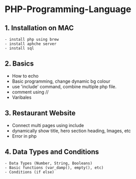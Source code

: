 # PHP-Programming-Language

## 1. Installation on MAC
    - install php using brew 
    - install aphche server
    - install sql

## 2. Basics
 - How to echo
 - Basic programming, change dynamic bg colour
 - use 'include' command, combine multiple php file.
 - comment using //
 - Varibales

 ## 3. Restaurant Website
 - Connect multi pages using include
 - dynamically show title, hero section heading, Images, etc
 - Error in php

 ## 4. Data Types and Conditions
    - Data Types (Number, String, Booleans)
    - Basic functions (var_damp(), empty(), etc)
    - Conditions (if else)